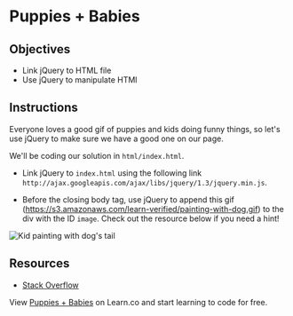 # Puppies + Babies

## Objectives
+ Link jQuery to HTML file
+ Use jQuery to manipulate HTMl

## Instructions
Everyone loves a good gif of puppies and kids doing funny things, so let's use jQuery to make sure we have a good one on our page.

We'll be coding our solution in `html/index.html`.

+ Link jQuery to `index.html` using the following link `http://ajax.googleapis.com/ajax/libs/jquery/1.3/jquery.min.js`.

+ Before the closing body tag, use jQuery to append this gif (https://s3.amazonaws.com/learn-verified/painting-with-dog.gif) to the div with the ID `image`. Check out the resource below if you need a hint!

![Kid painting with dog's tail](https://s3.amazonaws.com/learn-verified/painting-with-dog.gif)

## Resources
+ [Stack Overflow](http://stackoverflow.com/questions/941206/jquery-add-image-inside-of-div-tag)

<p data-visibility='hidden'>View <a href='https://learn.co/lessons/js-jquery-modify-html-lab' title='Puppies + Babies'>Puppies + Babies</a> on Learn.co and start learning to code for free.</p>
